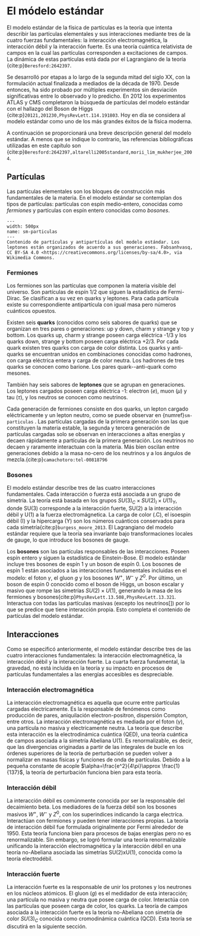 # El módelo estándar

El modelo estándar de la física de partículas es la teoría que intenta describir las partículas elementales y sus interacciones mediante tres de la cuatro fuerzas fundamentales: la interacción electromagnética, la interacción débil y la interacción fuerte. Es una teoría cuántica relativista de campos en la cual las partículas corresponden a excitaciones de campos. La dinámica de estas partículas está dada por el Lagrangiano de la teoría {cite:p}`Beresford:2642397`.

Se desarrolló por etapas a lo largo de la segunda mitad del siglo XX, con la formulación actual finalizada a mediados de la década de 1970. Desde entonces, ha sido probado por múltiples experimentos sin desviación significativas entre lo observado y lo predicho. En 2012 los experimentos ATLAS y CMS completaron la búsqueda de partículas del modelo estándar con el hallazgo del Boson de Higgs {cite:p}`20121,201230,PhysRevLett.114.191803`. Hoy en día se considera al modelo estándar como uno de los más grandes éxitos de la física moderna.

A continuación se proporcionará una breve descripción general del modelo estándar. A menos que se indique lo contrario, las referencias bibliográficas utilizadas en este capítulo son {cite:p}`Beresford:2642397,altarelli2005standard,morii_lim_mukherjee_2004`. 

## Partículas 

Las partículas elementales son los bloques de construcción más fundamentales de la materia. En el modelo estándar se contemplan dos tipos de partículas: partículas con espín medio-entero, conocidas como *fermiones* y partículas con espín entero conocidas como *bosones*. 

```{figure} ./../../figuras/sm-particulas.png
---
width: 500px
name: sm-particulas
---
Contenido de partículas y antipartículas del modelo estándar. Los leptones están organizados de acuerdo a sus generaciones. Fabsanhvasq, CC BY-SA 4.0 <https://creativecommons.org/licenses/by-sa/4.0>, via Wikimedia Commons.
```
### Fermiones 
Los fermiones son las partículas que componen la materia visible del universo. Son partículas de espín 1/2 que siguen la estadística de Fermi-Dirac. Se clasifican a su vez en quarks y leptones. Para cada partícula existe su correspondiente antipartícula con igual masa pero números cuánticos opuestos.

Existen seis **quarks** (conocidos como seis sabores de quarks) que se organizan en tres pares o generaciones: up y down, charm y strange y top y bottom. Los quarks up, charm y strange poseen carga eléctrica -1/3 y los quarks down, strange y bottom poseen carga eléctrica +2/3. Por cada quark existen tres quarks con carga de color distinta. Los quarks y anti-quarks se encuentran unidos en combinaciones conocidas como hadrones, con carga eléctrica entera y carga de color neutra. Los hadrones de tres quarks se conocen como barione. Los pares quark--anti-quark como mesones. 

También hay seis sabores de **leptones** que se agrupan en generaciones. Los leptones cargados poseen carga eléctrica -1: electron ($e$), muon ($\mu$) y tau ($\tau$), y los neutros se conocen como neutrinos. 

Cada generación de fermiones consiste en dos quarks, un lepton cargado eléctricamente y un lepton neutro, como se puede observar en {numref}`sm-particulas` . Las partículas cargadas de la primera generación son las que constituyen la materia estable, la segunda y tercera generación de partículas cargadas solo se observan en interacciones a altas energías y decaen rápidamente a partículas de la primera generación. Los neutrinos no decaen y raramente interactuan con la materia. Más bien oscilan entre generaciones debido a la masa no-cero de los neutrinos y a los ángulos de mezcla.{cite:p}`camachotoro:tel-00818796`
### Bosones

El modelo estándar describe tres de las cuatro interacciones fundamentales. Cada interacción o fuerza está asociada a un grupo de simetría. La teoría está basada en los grupos $SU(3)_C\times SU(2)_I\times U(1)_Y$, donde SU(3) corresponde a la interacción fuerte, SU(2) a la interacción débil y U(1) a la fuerza electromágnetica. La carga de color (.C), el isoespin débil (I) y la hipercarga (Y) son los números cuánticos conservados para cada simetría{cite:p}`burgess_moore_2013`. El Lagrangiano del modelo estándar requiere que la teoría sea invariante bajo transformaciones locales de gauge, lo que introduce los bosones de gauge.

Los **bosones** son las partículas responsables de las interacciones. Poseen espín entero y siguen la estadística de Einstein-Bose. El modelo estándar incluye tres bosones de espín 1 y un boson de espín 0. Los bosones de espín 1 están asociados a las interacciones fundamentales incluidas en el modelo: el foton $\gamma$, el gluon $g$ y los bosones $W^+$, $W^-$ y $Z^0$. Por último, un boson de espin 0 conocido como el boson de Higgs, un boson escalar y masivo que rompe las simetrías $SU(2)\times U(1)$, generando la masa de los fermiones y bosones{cite:p}`PhysRevLett.13.508,PhysRevLett.13.321`. Interactua con todas las partículas masivas (excepto los neutrinos[]) por lo que se predice que tiene interacción propia. Esto completa el contenido de partículas del modelo estándar.
## Interacciones

Como se especificó anteriormente, el modelo estándar describe tres de las cuatro interacciones fundamentales: la interacción electromagnética, la interacción débil y la interacción fuerte. La cuarta fuerza fundamental, la gravedad, no está incluida en la teoría y su impacto en procesos de partículas fundamentales a las energías accesibles es despreciable.

### Interacción electromagnética
La interacción electromagnética es aquella que ocurre entre partículas cargadas electricamente. Es la responsable de fenómenos como producción de pares, aniquilación electron-positron, dispersión Compton, entre otros. La interacción electromagnética es mediada por el foton ($\gamma$), una partícula no masiva y electricamente neutra. La teoría que describe esta interacción es la electrodinámica cuántica (QED), una teoría cuántica de campos asociada a la simetría Abeliana U(1). Es renormalizable, es decir, que las divergencias originadas a partir de las integrales de bucle en los órdenes superiores de la teoría de perturbación se pueden volver a normalizar en masas físicas y funciones de onda de partículas. Debido a la pequeña constante de acople $\alpha=\frac{e^2}{4\pi}\approx \frac{1}{137}$, la teoría de perturbación funciona bien para esta teoría.

### Interacción débil
La interacción débil es comúnmente conocida por ser la responsable del decaimiento beta. Los mediadores de la fuerza débil son los bosones masivos $W^+$, $W^-$ y $Z^0$, con los superindices indicando la carga electríca. Interactúan con fermiones y pueden tener interacciones propias. La teoría de interacción débil fue formulada originalmente por Fermi alrededor de 1950. Esta teoría funciona bien para procesos de bajas energías pero no es renormalizable. Sin embargo, se logró formular una teoría renormalizable unificando la interacción electromagnética y la interacción débil en una teoría no-Abeliana asociada las simetrías SU(2)xU(1), conocida como la teoría electrodébil.

### Interacción fuerte
La interacción fuerte es la responsable de unir los protones y los neutrones en los núcleos atómicos. El gluon ($g$) es el medidador de esta interacción; una partícula no masiva y neutra que posee carga de color. Interactúa con las partículas que poseen carga de color, los quarks. La teoría de campos asociada a la interacción fuerte es la teoría no-Abeliana con simetría de color $SU(3)_C$ conocida como cromodinámica cuántica (QCD). Esta teoría se discutirá en la siguiente sección.